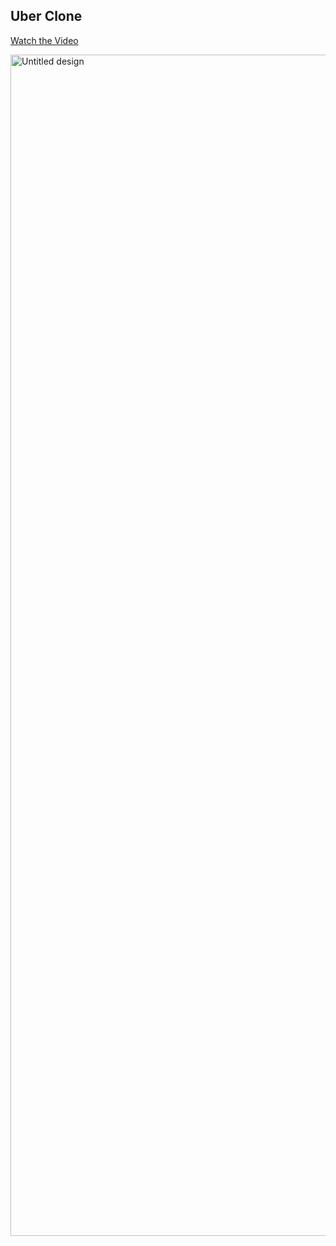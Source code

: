 ## Uber Clone 



[Watch the Video](https://player.cloudinary.com/embed/?cloud_name=dxlysletg&public_id=Simulator_Screen_Recording_-_iPhone_16_Pro_-_2025-09-09_at_00.42.10_wh3an6&profile=cld-default)

<img width="3780" height="1890" alt="Untitled design" src="https://github.com/user-attachments/assets/f5a2eee9-3e80-4810-a0f3-d1b64202d129" />
